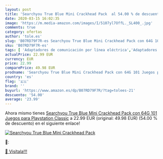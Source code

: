 ```yaml
---
layout: post
title: 'Searchyou True Blue Mini Crackhead Pack  al 54.00 % de descuento'
date: 2020-03-15 16:02:35
image: 'https://m.media-amazon.com/images/I/5107yl7OffL._SL400_.jpg'
comments: true
category: ofertas
author: 'tole.es'
slug: 'B07RD79F7R-es Searchyou True Blue Mini Crackhead Pack con 64G 101 Juegos...'
sku: 'B07RD79F7R-es'
tags: [ 'Adaptadores de comunicación por línea eléctrica','Adaptadores de red','Dispositivos de red','Informática','playstation', ]
actualPrice: 22.99 EUR
currency: EUR
price: 22.99
comparePrice: 49.98 EUR
prodname: 'Searchyou True Blue Mini Crackhead Pack con 64G 101 Juegos para Playstation Classic'
country: 'es'
flag: '🇪🇸'
brand: ''
buyurl: 'https://www.amazon.es/dp/B07RD79F7R/?tag=tolees-21'
descuento: '54.00'
average: '23.99'
---
```


Ahora mismo tienes [Searchyou True Blue Mini Crackhead Pack con 64G 101 Juegos para Playstation Classic](https://www.amazon.es/dp/B07RD79F7R/?tag=tolees-21) a 22.99 EUR (original: 49.98 EUR) (54.00 %  de descuento) en el siguiente enlace!

[![Searchyou True Blue Mini Crackhead Pack ](https://m.media-amazon.com/images/I/5107yl7OffL._SL400_.jpg)](https://www.amazon.es/dp/B07RD79F7R/?tag=tolees-21)

🔎:


[🛒 Visítala!!!](https://www.amazon.es/dp/B07RD79F7R/?tag=tolees-21)
